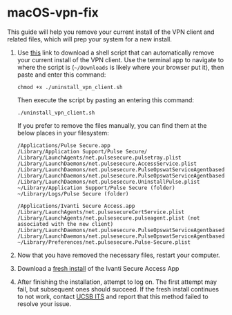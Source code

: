 # macOS-vpn-fix
This guide will help you remove your current install of the VPN client and related files, which will prep your system for a new install.

1. Use [this]() link to download a shell script that can automatically remove your current install of the VPN client. Use the terminal app to navigate to where the script is (`~/Downloads` is likely where your browser put it), then paste and enter this command:

    ```shell
    chmod +x ./uninstall_vpn_client.sh
    ```

    Then execute the script by pasting an entering this command:
    ```shell
    ./uninstall_vpn_client.sh
    ```
    
    If you prefer to remove the files manually, you can find them at the below places in your filesystem:

    ```shell
    /Applications/Pulse Secure.app
    /Library/Application Support/Pulse Secure/
    /Library/LaunchAgents/net.pulsesecure.pulsetray.plist
    /Library/LaunchDaemons/net.pulsesecure.AccessService.plist
    /Library/LaunchDaemons/net.pulsesecure.PulseOpswatServiceAgentbased_x86_64.plist
    /Library/LaunchDaemons/net.pulsesecure.PulseOpswatServiceAgentbased.plist
    /Library/LaunchDaemons/net.pulsesecure.UninstallPulse.plist
    ~/Library/Application Support/Pulse Secure (folder)
    ~/Library/Logs/Pulse Secure (folder)

    /Applications/Ivanti Secure Access.app
    /Library/LaunchAgents/net.pulsesecureCertService.plist
    /Library/LaunchAgents/net.pulsesecure.pulseagent.plist (not associated with the new client)
    /Library/LaunchDaemons/net.pulsesecure.PulseOpswatServiceAgentbased.plist
    /Library/LaunchDaemons/net.pulsesecure.PulseOpswatServiceAgentbased_x86_64.plist
    ~/Library/Preferences/net.pulsesecure.Pulse-Secure.plist
    ```

2. Now that you have removed the necessary files, restart your computer. 
3. Download a [fresh install](https://ucsb.app.box.com/folder/127781382319?s=tgtc8qb4460awsljgyrexx5zk160n7kr) of the Ivanti Secure Access App
4. After finishing the installation, attempt to log on. The first attempt may fail, but subsequent ones should succeed. If the fresh install continues to not work, contact [UCSB ITS](https://staff.sa.ucsb.edu/request-it-support) and report that this method failed to resolve your issue.